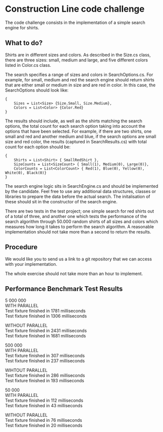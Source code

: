 # Construction Line code challenge

The code challenge consists in the implementation of a simple search engine for shirts.

## What to do?
Shirts are in different sizes and colors. As described in the Size.cs class, there are three sizes: small, medium and large, and five different colors listed in Color.cs class.

The search specifies a range of sizes and colors in SearchOptions.cs. For example, for small, medium and red the search engine should return shirts that are either small or medium in size and are red in color. In this case, the SearchOptions should look like:

```
{
    Sizes = List<Size> {Size.Small, Size.Medium},
    Colors = List<Color> {Color.Red}
}
```

The results should include, as well as the shirts matching the search options, the total count for each search option taking into account the options that have been selected. For example, if there are two shirts, one small and red and another medium and blue, if the search options are small size and red color, the results (captured in SearchResults.cs) with total count for each option should be:
```
{
    Shirts = List<Shirt> { SmallRedShirt },
    SizeCounts = List<SizeCount> { Small(1), Medium(0), Large(0)},
    ColorCounts = List<ColorCount> { Red(1), Blue(0), Yellow(0), White(0), Black(0)}
}
```

The search engine logic sits in SearchEngine.cs and should be implemented by the candidate. Feel free to use any additional data structures, classes or libraries to prepare the data before the actual search. The initalisation of these should sit in the constructor of the search engine.

There are two tests in the test project; one simple search for red shirts out of a total of three, and another one which tests the performance of the search algorithm through 50.000 random shirts of all sizes and colors which measures how long it takes to perform the search algorithm. A reasonable implementation should not take more than a second to return the results.

## Procedure
We would like you to send us a link to a git repository that we can access with your implementation.

The whole exercise should not take more than an hour to implement.

## Performance Benchmark Test Results

5 000 000  
WITH PARALLEL  
Test fixture finished in 1781 milliseconds  
Test fixture finished in 1306 milliseconds  

WITHOUT PARALLEL  
Test fixture finished in 2431 milliseconds  
Test fixture finished in 1681 milliseconds  

500 000  
WITH PARALLEL  
Test fixture finished in 307 milliseconds  
Test fixture finished in 237 milliseconds  

WIHTOUT PARALLEL  
Test fixture finished in 286 milliseconds  
Test fixture finished in 193 milliseconds  

50 000  
WITH PARALLEL  
Test fixture finished in 112 milliseconds  
Test fixture finished in 43 milliseconds  

WITHOUT PARALLEL  
Test fixture finished in 76 milliseconds  
Test fixture finished in 20 milliseconds  